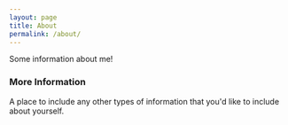 ```yaml
---
layout: page
title: About
permalink: /about/
---
```


Some information about me!

### More Information

A place to include any other types of information that you'd like to include about yourself.
